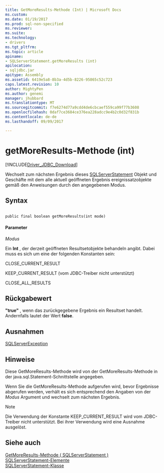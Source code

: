 ```yaml
---
title: GetMoreResults-Methode (Int) | Microsoft Docs
ms.custom: 
ms.date: 01/19/2017
ms.prod: sql-non-specified
ms.reviewer: 
ms.suite: 
ms.technology:
- drivers
ms.tgt_pltfrm: 
ms.topic: article
apiname:
- SQLServerStatement.getMoreResults (int)
apilocation:
- sqljdbc.jar
apitype: Assembly
ms.assetid: 6419e5a8-8b3a-4d5b-8226-95865c52c723
caps.latest.revision: 10
author: MightyPen
ms.author: genemi
manager: jhubbard
ms.translationtype: MT
ms.sourcegitcommit: f7e6274d77a9cdd4de6cbcaef559ca99f77b3608
ms.openlocfilehash: 0daf7ce3684ce376ea228adcc9e4b2c0d32f831b
ms.contentlocale: de-de
ms.lasthandoff: 09/09/2017

---
```

# <a name="getmoreresults-method-int"></a>getMoreResults-Methode (int)
[!INCLUDE[Driver_JDBC_Download](../../../includes/driver_jdbc_download.md)]

  Wechselt zum nächsten Ergebnis dieses [SQLServerStatement](../../../connect/jdbc/reference/sqlserverstatement-class.md) Objekt und Geschäfte mit dem alle aktuell geöffneten Ergebnis ereignissatzobjekte gemäß den Anweisungen durch den angegebenen Modus.  
  
## <a name="syntax"></a>Syntax  
  
```  
  
public final boolean getMoreResults(int mode)  
```  
  
#### <a name="parameters"></a>Parameter  
 *Modus*  
  
 Ein **Int** , der derzeit geöffneten Resultsetobjekte behandeln angibt. Dabei muss es sich um eine der folgenden Konstanten sein:  
  
 CLOSE_CURRENT_RESULT  
  
 KEEP_CURRENT_RESULT (vom JDBC-Treiber nicht unterstützt)  
  
 CLOSE_ALL_RESULTS  
  
## <a name="return-value"></a>Rückgabewert  
 **"true"** , wenn das zurückgegebene Ergebnis ein Resultset handelt. Andernfalls lautet der Wert **false**.  
  
## <a name="exceptions"></a>Ausnahmen  
 [SQLServerException](../../../connect/jdbc/reference/sqlserverexception-class.md)  
  
## <a name="remarks"></a>Hinweise  
 Diese GetMoreResults-Methode wird von der GetMoreResults-Methode in der java.sql.Statement-Schnittstelle angegeben.  
  
 Wenn Sie die GetMoreResults-Methode aufgerufen wird, bevor Ergebnisse abgerufen werden, verhält es sich entsprechend den Angaben von der *Modus* Argument und wechselt zum nächsten Ergebnis.  
  
> [!NOTE]  
>  Die Verwendung der Konstante KEEP_CURRENT_RESULT wird vom JDBC-Treiber nicht unterstützt. Bei ihrer Verwendung wird eine Ausnahme ausgelöst.  
  
## <a name="see-also"></a>Siehe auch  
 [GetMoreResults-Methode &#40; SQLServerStatement &#41;](../../../connect/jdbc/reference/getmoreresults-method-sqlserverstatement.md)   
 [SQLServerStatement-Elemente](../../../connect/jdbc/reference/sqlserverstatement-members.md)   
 [SQLServerStatement-Klasse](../../../connect/jdbc/reference/sqlserverstatement-class.md)  
  
  
